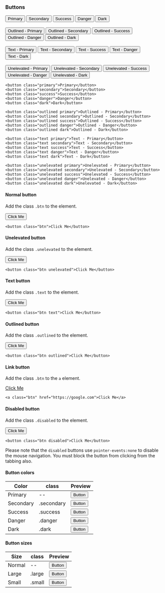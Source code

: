 ### Buttons
<div class="p-4 m-1 background-light-grey">
	<button class="primary">Primary</button>
	<button class="secondary">Secondary</button>
	<button class="success">Success</button>
	<button class="danger">Danger</button>
	<button class="dark">Dark</button>
	<br><br>
	<button class="outlined primary">Outlined - Primary</button>
	<button class="outlined secondary">Outlined - Secondary</button>
	<button class="outlined success">Outlined - Success</button>
	<button class="outlined danger">Outlined - Danger</button>
	<button class="outlined dark">Outlined - Dark</button>
	<br><br>
	<button class="text primary">Text - Primary</button>
	<button class="text secondary">Text - Secondary</button>
	<button class="text success">Text - Success</button>
	<button class="text danger">Text - Danger</button>
	<button class="text dark">Text - Dark</button>
	<br><br>
	<button class="unelevated primary">Unelevated - Primary</button>
	<button class="unelevated secondary">Unelevated - Secondary</button>
	<button class="unelevated success">Unelevated - Success</button>
	<button class="unelevated danger">Unelevated - Danger</button>
	<button class="unelevated dark">Unelevated - Dark</button>
</div>

```
<button class="primary">Primary</button>
<button class="secondary">Secondary</button>
<button class="success">Success</button>
<button class="danger">Danger</button>
<button class="dark">Dark</button>

<button class="outlined primary">Outlined - Primary</button>
<button class="outlined secondary">Outlined - Secondary</button>
<button class="outlined success">Outlined - Success</button>
<button class="outlined danger">Outlined - Danger</button>
<button class="outlined dark">Outlined - Dark</button>

<button class="text primary">Text - Primary</button>
<button class="text secondary">Text - Secondary</button>
<button class="text success">Text - Success</button>
<button class="text danger">Text - Danger</button>
<button class="text dark">Text - Dark</button>

<button class="unelevated primary">Unelevated - Primary</button>
<button class="unelevated secondary">Unelevated - Secondary</button>
<button class="unelevated success">Unelevated - Success</button>
<button class="unelevated danger">Unelevated - Danger</button>
<button class="unelevated dark">Unelevated - Dark</button>
```

#### Normal button
Add the class `.btn` to the element.
<div class="p-4 m-1 background-light-grey">
	<button class="btn">Click Me</button>
</div>

```
<button class="btn">Click Me</button>
```

#### Unelevated button
Add the class `.unelevated` to the element.
<div class="p-4 m-1 background-light-grey">
	<button class="btn unelevated">Click Me</button>
</div>

```
<button class="btn unelevated">Click Me</button>
```

#### Text button
Add the class `.text` to the element.
<div class="p-4 m-1 background-light-grey">
	<button class="btn text">Click Me</button>
</div>

```
<button class="btn text">Click Me</button>
```

#### Outlined button
Add the class `.outlined` to the element.
<div class="p-4 m-1 background-light-grey">
	<button class="btn outlined">Click Me</button>
</div>

```
<button class="btn outlined">Click Me</button>
```

#### Link button
Add the class `.btn` to the `a` element.
<div class="p-4 m-1 background-light-grey">
	<a class="btn" href="https://google.com" onclick="return false;">Click Me</a>
</div>

```
<a class="btn" href="https://google.com">Click Me</a>
```

#### Disabled button
Add the class `.disabled` to the element.
<div class="p-4 m-1 background-light-grey">
	<button class="btn disabled">Click Me</button>
</div>

```
<button class="btn disabled">Click Me</button>
```
<div class="alert"><p class="alert-message">Please note that the <code>disabled</code> buttons use <code>pointer-events:none</code> to disable the mouse navigation. You must block the button from clicking from the tabbing also.</p></div>

#### Button colors

<div class="table-container">
<table>
	<thead>
	<tr>
	<th>Color</th>
	<th>class</th>
	<th>Preview</th>
</tr>
</thead>
<tbody>
	<tr>
		<td>Primary</td>
		<td>--</td>
		<td><button>Button</button>  </td>
	</tr>
	<tr>
		<td>Secondary</td>
		<td>.secondary</td>
		<td><button class="secondary">Button</button></td>
	</tr>
	<tr>
		<td>Success</td>
		<td>.success</td>
		<td><button class="success">Button</button></td>
	</tr>
	<tr>
		<td>Danger</td>
		<td>.danger</td>
		<td><button class="danger">Button</button></td>
	</tr>
	<tr>
		<td>Dark</td>
		<td>.dark</td>
		<td><button class="dark">Button</button></td>
	</tr>
</tbody>
</table>
</div>


#### Button sizes

<div class="table-container">
<table>
	<thead>
	<tr>
	<th>Size</th>
	<th>class</th>
	<th>Preview</th>
</tr>
</thead>
<tbody>
	<tr>
		<td>Normal</td>
		<td>--</td>
		<td><button>Button</button>  </td>
	</tr>
	<tr>
		<td>Large</td>
		<td>.large</td>
		<td><button class="large">Button</button></td>
	</tr>
	<tr>
		<td>Small</td>
		<td>.small</td>
		<td><button class="small">Button</button></td>
	</tr>
</tbody>
</table>
</div>
